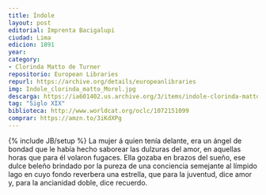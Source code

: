 ```yaml
---
title: Índole
layout: post
editorial: Imprenta Bacigalupi
ciudad: Lima
edicion: 1891
year:
category:
- Clorinda Matto de Turner
repositorio: European Libraries
repurl: https://archive.org/details/europeanlibraries
img: Indole_clorinda_matto_Morel.jpg
descarga: https://ia601402.us.archive.org/3/items/indole-clorinda-matto/indole%20clorinda%20matto.pdf
tag: "Siglo XIX"
biblioteca: http://www.worldcat.org/oclc/1072151099
comprar: https://amzn.to/3iKdXPg
---
```

{% include JB/setup %}
La mujer á quien tenía delante, era un ángel de bondad que le había hecho saborear las dulzuras del amor, en aquellas horas que para él volaron fugaces. Ella gozaba en brazos del sueño, ese dulce beleño brindado por la pureza de una conciencia semejante al límpido lago en cuyo fondo reverbera una estrella, que para la juventud, dice amor y, para la ancianidad doble, dice recuerdo.
